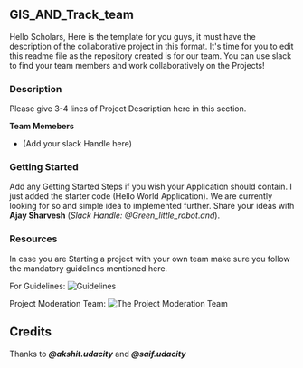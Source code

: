 ## GIS_AND_Track_team

Hello Scholars,
Here is the template for you guys, it must have the description of the collaborative project in this format. It's time for you to edit this readme file as the repository created is for our team. You can use slack to find your team members and work collaboratively on the Projects!


 ### <Project Title>
  
  
 ### Description
 Please give 3-4 lines of Project Description here in this section.
 
 **Team Memebers**
- (Add your slack Handle here)


### Getting Started
Add any Getting Started Steps if you wish your Application should contain.
I just added the starter code (Hello World Application). We are currently looking for so and simple idea to implemented further. Share your ideas with **Ajay Sharvesh** (_Slack Handle: @Green_little_robot_._and_).

### Resources
In case you are Starting a project with your own team make sure you follow the mandatory guidelines mentioned here.

For Guidelines:
![Guidelines](https://docs.google.com/document/d/16Zs37dGFmwvQtdWD0Cq_xB9K4d89c2tIKj8Kl2DAlyQ/edit?usp=sharing)

Project Moderation Team:
![The Project Moderation Team](https://docs.google.com/spreadsheets/d/12ZjmkwbF1sFC9su1Im6YQcGZXMisoH6ubc0xjpo6CIE/edit?usp=sharing)



## Credits
Thanks to ***@akshit.udacity*** and ***@saif.udacity***
